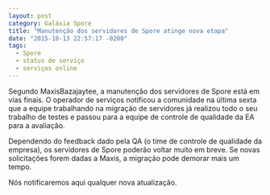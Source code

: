 ```yaml
---
layout: post
category: Galáxia Spore
title: "Manutenção dos servidores de Spore atinge nova etapa"
date: "2015-10-13 22:57:17 -0200"
tags:
  - Spore
  - status de serviço
  - serviços online
---
```

Segundo MaxisBazajaytee, a manutenção dos servidores de Spore está em vias finais. O operador de serviços notificou a comunidade na última sexta que a equipe trabalhando na migração de servidores já realizou todo o seu trabalho de testes e passou para a equipe de controle de qualidade da EA para a avaliação.

Dependendo do feedback dado pela QA (o time de controle de qualidade da empresa), os servidores de Spore poderão voltar muito em breve. Se novas solicitações forem dadas a Maxis, a migração pode demorar mais um tempo.

Nós notificaremos aqui qualquer nova atualização.
